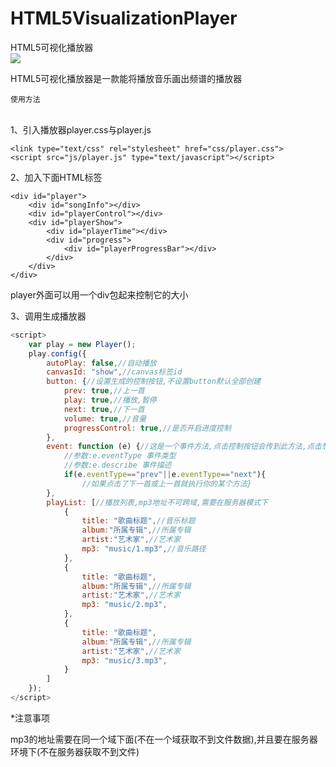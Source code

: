 # HTML5VisualizationPlayer
HTML5可视化播放器
<br>
![](https://poppinrubo.github.io/HTML5VisualizationPlayer/images/demo.gif)  

HTML5可视化播放器是一款能将播放音乐画出频谱的播放器
<br>

`使用方法`

<br>
1、引入播放器player.css与player.js

    <link type="text/css" rel="stylesheet" href="css/player.css">
    <script src="js/player.js" type="text/javascript"></script>

2、加入下面HTML标签

    <div id="player">
        <div id="songInfo"></div>
        <div id="playerControl"></div>
        <div id="playerShow">
            <div id="playerTime"></div>
            <div id="progress">
                <div id="playerProgressBar"></div>
            </div>
        </div>
    </div>
player外面可以用一个div包起来控制它的大小


3、调用生成播放器
```javascript
<script>
    var play = new Player();
    play.config({
        autoPlay: false,//自动播放
        canvasId: "show",//canvas标签id
        button: {//设置生成的控制按钮,不设置button默认全部创建
            prev: true,//上一首
            play: true,//播放,暂停
            next: true,//下一首
            volume: true,//音量
            progressControl: true,//是否开启进度控制
        },
        event: function (e) {//这是一个事件方法,点击控制按钮会传到此方法,点击想要扩展可以写在这个事件方法里
            //参数:e.eventType 事件类型
            //参数:e.describe 事件描述
            if(e.eventType=="prev"||e.eventType=="next"){
                //如果点击了下一首或上一首就执行你的某个方法}
        },
        playList: [//播放列表,mp3地址不可跨域,需要在服务器模式下
            {
                title: "歌曲标题",//音乐标题
                album:"所属专辑",//所属专辑
                artist:"艺术家",//艺术家
                mp3: "music/1.mp3",//音乐路径
            },
            {
                title: "歌曲标题",
                album:"所属专辑",//所属专辑
                artist:"艺术家",//艺术家
                mp3: "music/2.mp3",
            },
            {
                title: "歌曲标题",
                album:"所属专辑",//所属专辑
                artist:"艺术家",//艺术家
                mp3: "music/3.mp3",
            }
        ]
    });
</script>
```
*注意事项

mp3的地址需要在同一个域下面(不在一个域获取不到文件数据),并且要在服务器环境下(不在服务器获取不到文件)
